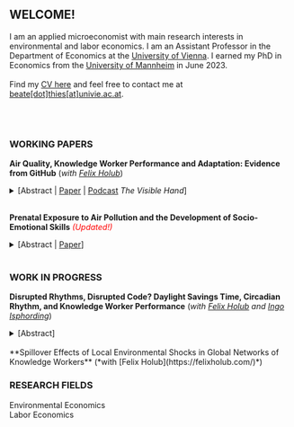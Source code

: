 
## WELCOME!

I am an applied microeconomist with main research interests in environmental and labor economics. I am an Assistant Professor in the Department of Economics at the [University of Vienna](https://econ.univie.ac.at/).  I earned my PhD in Economics from the [University of Mannheim](https://www.vwl.uni-mannheim.de/en/) in June 2023.
<br/>
<br/>
Find my [CV here](https://beatethies.github.io/CV.pdf) and feel free to contact me at [beate[dot]thies[at]univie.ac.at](mailto:beate.thies@univie.ac.at).  <br/>
<br/>

<br/>

### WORKING PAPERS
**Air Quality, Knowledge Worker Performance and Adaptation: Evidence from GitHub**  (*with [Felix Holub](https://felixholub.com/)*)

<details>
  <summary> [Abstract | <a href="https://beatethies.github.io/AQ_GitHub.pdf">Paper</a> | <a href="https://www.thevisiblehand.uk/episodes/episode-51">Podcast</a>  <em>The Visible Hand</em>] </summary>
<div class="panel" style="background-color: #F1F1F1; color: #666; padding: 10px;"> 
Highly skilled knowledge workers are important drivers of innovation and long-run growth. We study how air quality affects productivity and work patterns among these workers, using data from GitHub, the world's largest coding platform. We combine panel data on daily output, working hours, and task choices for a sample of 27,000 software developers across four continents during the period 2014-2019 with information on concentrations of fine particulate matter (PM2.5). An increase in air pollution reduces output, measured by the number of total actions performed on GitHub per day, and induces developers to adapt by working on easier tasks and by ending work activity earlier. To compensate, they work more on weekends following high-pollution days, which suggests adverse impacts on their work-life-balance. The decline in output arises even at concentrations in line with current regulatory standards in the EU and US. Exposure to unusually high PM2.5 levels relative to the city-by-season-by-day-of-week specific mean reduces daily output quantity by 4%, which translates into a loss in output value by approximately $8 per developer.</div>
</details>

 <br/>
 
**Prenatal Exposure to Air Pollution and the Development of Socio-Emotional Skills** <span style="color:red">*(Updated!)*</span>


<details>
  <summary>[Abstract | <a href="https://beatethies.github.io/AP_socioemotional.pdf">Paper</a>]</summary>
<div class="panel" style="background-color: #F1F1F1; color: #666; padding: 10px;"> 
Socio-emotional skills are important predictors for life outcomes like education, health and earnings. This paper provides causal evidence on the effect of in-utero exposure to air pollution on socio-emotional ability in childhood. Using thermal inversions to address endogeneity in pollution exposure and data from a representative household survey in Germany, I find that an increase in fine particulate matter concentration by 1 μg/m3 during the prenatal period increases neuroticism and internalizing behavior at age 5-10 by 13% and 18% of a standard deviation, respectively. This implies that affected children are less emotionally stable and suggests adverse impacts on mental health. Back of the envelope computations indicate that a standard deviation increase in fine particulate matter reduces adult earnings by 0.23%-0.74% through its impact on socioemotional ability. </div>
</details>

<br/>

### WORK IN PROGRESS
**Disrupted Rhythms, Disrupted Code? Daylight Savings Time, Circadian Rhythm, and Knowledge Worker Performance** (*with [Felix Holub](https://felixholub.com/) and [Ingo Isphording](https://sites.google.com/view/ingoeisphording/about-me)*) 

<details>
  <summary>[Abstract]</summary>
<div class="panel" style="background-color: #F1F1F1; color: #666; padding: 10px;"> 

We study how circadian rhythm disruptions affect the performance of highly skilled knowledge workers. Using data from GitHub, we build a panel of daily output and work patterns of almost 50,000 professional software developers. We exploit transitions into and out of daylight saving time (DST) as exogenous shocks to the circadian rhythms. Despite flexible schedules allowing partial adjustment, developers’ output declines by 5.4% immediately after the DST spring transition. This shock also generates spillover effects within developer teams: Developers outside North America who collaborate with North American peers experience a 3.9% drop in output after the U.S. spring transition. To explore the impact of chronic circadian misalignments, we classify developers into morning and evening types, based on their temporal activity profiles. Morning types outperform evening types by 14% in output quantity and 2% in quality. Because prevailing social schedules are more aligned with natural rhythms of morning-types, this performance gap points to adverse impacts of a chronic circadian misalignment. Our findings highlight substantial economic costs of circadian rhythm disruptions in the knowledge economy and underscore the need for policy and workplace strategies that mitigate their effects. </div>
</details>

<br/>
**Spillover Effects of Local Environmental Shocks in Global Networks of Knowledge Workers** (*with [Felix Holub](https://felixholub.com/)*)

<br/>

### RESEARCH FIELDS
Environmental Economics<br/>
Labor Economics<br/>
